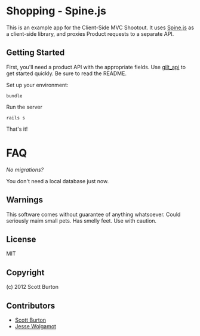 Shopping - Spine.js
===================

This is an example app for the Client-Side MVC Shootout. It uses [Spine.js](http://spinejs.com/) as a client-side library, and proxies Product requests to a separate API.

Getting Started
---------------
First, you'll need a product API with the appropriate fields. Use [gilt_api](https://github.com/scottburton11/gilt_api) to get started quickly. Be sure to read the README.

Set up your environment:

    bundle

Run the server

    rails s

That's it!


FAQ
===
*No migrations?*

You don't need a local database just now.

Warnings
--------
This software comes without guarantee of anything whatsoever. Could seriously maim small pets. Has smelly feet. Use with caution.

License
-------
MIT

Copyright
---------
(c) 2012 Scott Burton

Contributors
------------
* [Scott Burton](https://github.com/scottburton11)
* [Jesse Wolgamot](https://github.com/jwo)
